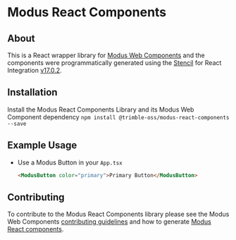 # Modus React Components

## About

This is a React wrapper library for [Modus Web Components](https://www.npmjs.com/package/@trimble-oss/modus-web-components) and the components were programmatically generated using the [Stencil](https://stenciljs.com/docs/react) for React Integration [v17.0.2](https://github.com/facebook/react/blob/main/CHANGELOG.md#1702-march-22-2021).

## Installation

Install the Modus React Components Library and its Modus Web Component dependency
`npm install @trimble-oss/modus-react-components --save`

## Example Usage

- Use a Modus Button in your `App.tsx`

  ```html
  <ModusButton color="primary">Primary Button</ModusButton>
  ```

## Contributing

To contribute to the Modus React Components library please see the Modus Web Components [contributing guidelines](https://github.com/trimble-oss/modus-web-components/blob/main/CONTRIBUTING.md) and how to generate [Modus React components](https://github.com/trimble-oss/modus-web-components/blob/main/CONTRIBUTING.md#react).
